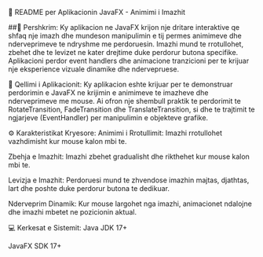 📄 README per Aplikacionin JavaFX - Animimi i Imazhit

##📌 Pershkrim:
Ky aplikacion ne JavaFX krijon nje dritare interaktive qe shfaq nje imazh dhe mundeson manipulimin e tij permes animimeve dhe nderveprimeve te ndryshme me perdoruesin. Imazhi mund te rrotullohet, zbehet dhe te levizet ne kater drejtime duke perdorur butona specifike. Aplikacioni perdor event handlers dhe animacione tranzicioni per te krijuar nje eksperience vizuale dinamike dhe ndervepruese.

🚀 Qellimi i Aplikacionit:
Ky aplikacion eshte krijuar per te demonstruar perdorimin e JavaFX ne krijimin e animimeve te imazheve dhe nderveprimeve me mouse. Ai ofron nje shembull praktik te perdorimit te RotateTransition, FadeTransition dhe TranslateTransition, si dhe te trajtimit te ngjarjeve (EventHandler) per manipulimin e objekteve grafike.

⚙️ Karakteristikat Kryesore:
Animimi i Rrotullimit: Imazhi rrotullohet vazhdimisht kur mouse kalon mbi te.

Zbehja e Imazhit: Imazhi zbehet gradualisht dhe rikthehet kur mouse kalon mbi te.

Levizja e Imazhit: Perdoruesi mund te zhvendose imazhin majtas, djathtas, lart dhe poshte duke perdorur butona te dedikuar.

Nderveprim Dinamik: Kur mouse largohet nga imazhi, animacionet ndalojne dhe imazhi mbetet ne pozicionin aktual.

💻 Kerkesat e Sistemit:
Java JDK 17+

JavaFX SDK 17+
